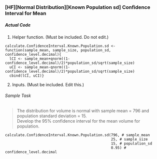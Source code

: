 ### \[HF\]\[Normal Distribution\]\[Known Population sd\] Confidence Interval for Mean
##### Actual Code
1. Helper function. (Must be included. Do not edit.)
```
calculate.ConfidenceInterval.Known.Population.sd <- function(sample_mean, sample_size, population_sd, confidence_level.decimal){
  lCI <- sample_mean+qnorm((1-confidence_level.decimal)/2)*population_sd/sqrt(sample_size)
  uCI <- sample_mean-qnorm((1-confidence_level.decimal)/2)*population_sd/sqrt(sample_size)
  cbind(lCI, uCI)}
```
2. Inputs. (Must be included. Edit this.)
###### Sample Task
>The distribution for volume is normal with sample mean = 796 and population standard deviation = 15.</br>Develop the 95% confidence interval for the mean volume for population.
```
calculate.ConfidenceInterval.Known.Population.sd(796, # sample_mean
                                                 25, # sample_size
                                                 15, # population_sd
                                                 0.95) # confidence_level.decimal
```
